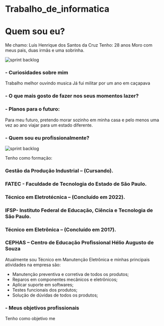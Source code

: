 # Trabalho_de_informatica

# Quem sou eu?

Me chamo: Luis Henrique dos Santos da Cruz
Tenho: 28 anos
Moro com meus pais, duas irmãs e uma sobrinha.

  ![sprint backlog](https://github.com/Luis180695/Photo/blob/main/IMG_8417.jpg)


### - Curiosidades sobre mim

Trabalho melhor ouvindo musica
Já fui militar por um ano em caçapava


### - O que mais gosto de fazer nos seus momentos lazer? 


### - Planos para o futuro:

Para meu futuro, pretendo morar sozinho em minha casa e pelo menos uma vez ao ano viajar para um estado diferente.


### - Quem sou eu profissionalmente?

![sprint backlog](https://github.com/Luis180695/Photo/blob/main/Luis%202%20c%20fundo.png)

Tenho como formação:

### Gestão da Produção Industrial – (Cursando).
### FATEC - Faculdade de Tecnologia do Estado de São Paulo.

### Técnico em Eletrotécnica – (Concluído em 2022).
### IFSP- Instituto Federal de Educação, Ciência e Tecnologia de São Paulo.

### Técnico em Eletrônica – (Concluído em 2017).
### CEPHAS – Centro de Educação Profissional Hélio Augusto de Souza


Atualmente sou Técnico em Manutenção Eletrônica e minhas principais atividades na empresa são:

- Manutenção preventiva e corretiva de todos os produtos;
- Reparos em componentes mecânicos e eletrônicos;
- Aplicar suporte em softwares;
- Testes funcionais dos produtos;
- Solução de dúvidas de todos os produtos;


### - Meus objetivos profissionais

Tenho como objetivo me 

